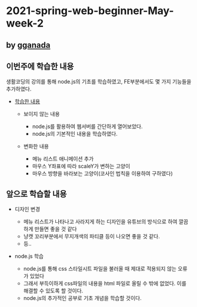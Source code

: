 # 2021-spring-web-beginner-May-week-2

## by [gganada](https://github.com/gganada)

## 이번주에 학습한 내용

생활코딩의 강의를 통해 node.js의 기초를 학습하였고, FE부분에서도 몇 가지 기능들을 추가하였다.

- [학습한 내용](https://gganada.github.io/JH_WebStudy/)
  - 보이지 않는 내용
    - node.js를 활용하여 웹서버를 간단하게 열어보았다.
    - node.js의 기본적인 내용을 학습하였다.

  - 변화한 내용
    - 메뉴 리스트 애니메이션 추가
    - 마우스 Y좌표에 따라 scaleY가 변하는 고양이
    - 마우스 방향을 바라보는 고양이(코사인 법칙을 이용하여 구하였다)

## 앞으로 학습할 내용

- 디자인 변경
  - 메뉴 리스트가 나타나고 사라지게 하는 디자인을 유튜브의 방식으로 하여 깔끔하게 만들면 좋을 것 같다
  - 냥캣 꼬리부분에서 무지개색의 파티클 등이 나오면 좋을 것 같다.
  - 등..

- node.js 학습
  - node.js를 통해 css 스타일시트 파일을 불러올 때 제대로 적용되지 않는 오류가 있었다  
  - 그래서 부득이하게 css파일의 내용을 html 파일로 올릴 수 밖에 없었다. 이를 해결할 수 있도록 할 것이다.
  - node.js의 추가적인 공부로 기초 개념을 학습할 것이다.
